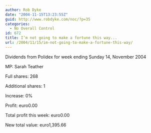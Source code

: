 ```yaml
---
author: Rob Dyke
date: "2004-11-15T13:23:55Z"
guid: http://www.robdyke.com/noc/?p=35
categories:
  - No Overall Control
id: 672
title: I’m not going to make a fortune this way...
url: /2004/11/15/im-not-going-to-make-a-fortune-this-way/
---
```

Dividends from Polidex for week ending Sunday 14, November 2004

MP: Sarah Teather
  
Full shares: 268
  
Additional shares: 1
  
Increase: 0%
  
Profit: euro0.00

Total profit this week: euro0.00
  
New total value: euro1,395.66